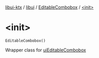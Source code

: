 [libui-ktx](../../index.md) / [libui](../index.md) / [EditableCombobox](index.md) / [&lt;init&gt;](./-init-.md)

# &lt;init&gt;

`EditableCombobox()`

Wrapper class for [uiEditableCombobox](../ui-editable-combobox.md)

